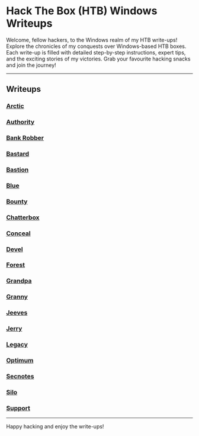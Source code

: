 # Hack The Box (HTB) Windows Writeups

Welcome, fellow hackers, to the Windows realm of my HTB write-ups! Explore the chronicles of my conquests over Windows-based HTB boxes. Each write-up is filled with detailed step-by-step instructions, expert tips, and the exciting stories of my victories. Grab your favourite hacking snacks and join the journey!

---

## Writeups

### [Arctic](Arctic.md)

### [Authority](Authority.md)

### [Bank Robber](BankRobber.md)

### [Bastard](Bastard.md)

### [Bastion](Bastion.md)

### [Blue](Blue.md)

### [Bounty](Bounty.md)

### [Chatterbox](Chatterbox.md)

### [Conceal](Conceal.md)

### [Devel](Devel.md)

### [Forest](Forest.md)

### [Grandpa](Grandpa.md)

### [Granny](Granny.md)

### [Jeeves](Jeeves.md)

### [Jerry](Jerry.md)

### [Legacy](Legacy.md)

### [Optimum](Optimum.md)

### [Secnotes](Secnotes.md)

### [Silo](Silo.md)

### [Support](Support.md)

---

Happy hacking and enjoy the write-ups!
